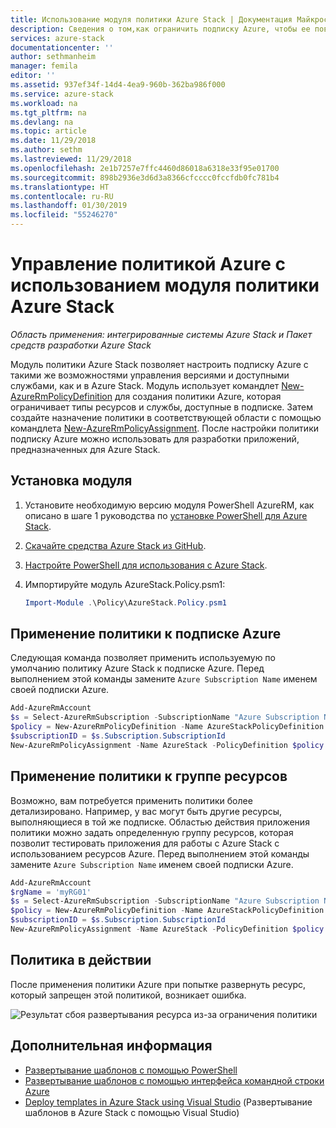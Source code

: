 ```yaml
---
title: Использование модуля политики Azure Stack | Документация Майкрософт
description: Сведения о том,как ограничить подписку Azure, чтобы ее поведение было аналогично подписке Azure Stack
services: azure-stack
documentationcenter: ''
author: sethmanheim
manager: femila
editor: ''
ms.assetid: 937ef34f-14d4-4ea9-960b-362ba986f000
ms.service: azure-stack
ms.workload: na
ms.tgt_pltfrm: na
ms.devlang: na
ms.topic: article
ms.date: 11/29/2018
ms.author: sethm
ms.lastreviewed: 11/29/2018
ms.openlocfilehash: 2e1b7257e7ffc4460d86018a6318e33f95e01700
ms.sourcegitcommit: 898b2936e3d6d3a8366cfcccc0fccfdb0fc781b4
ms.translationtype: HT
ms.contentlocale: ru-RU
ms.lasthandoff: 01/30/2019
ms.locfileid: "55246270"
---
```

# <a name="manage-azure-policy-using-the-azure-stack-policy-module"></a>Управление политикой Azure с использованием модуля политики Azure Stack

*Область применения: интегрированные системы Azure Stack и Пакет средств разработки Azure Stack*

Модуль политики Azure Stack позволяет настроить подписку Azure с такими же возможностями управления версиями и доступными службами, как и в Azure Stack. Модуль использует командлет [New-AzureRmPolicyDefinition](/powershell/module/azurerm.resources/new-azurermpolicydefinition) для создания политики Azure, которая ограничивает типы ресурсов и службы, доступные в подписке. Затем создайте назначение политики в соответствующей области с помощью командлета [New-AzureRmPolicyAssignment](/powershell/module/azurerm.resources/new-azurermpolicyassignment). После настройки политики подписку Azure можно использовать для разработки приложений, предназначенных для Azure Stack.

## <a name="install-the-module"></a>Установка модуля

1. Установите необходимую версию модуля PowerShell AzureRM, как описано в шаге 1 руководства по [установке PowerShell для Azure Stack](azure-stack-powershell-install.md).
2. [Скачайте средства Azure Stack из GitHub](azure-stack-powershell-download.md).
3. [Настройте PowerShell для использования с Azure Stack](azure-stack-powershell-configure-user.md).
4. Импортируйте модуль AzureStack.Policy.psm1:

    ```PowerShell
    Import-Module .\Policy\AzureStack.Policy.psm1
    ```

## <a name="apply-policy-to-azure-subscription"></a>Применение политики к подписке Azure

Следующая команда позволяет применить используемую по умолчанию политику Azure Stack к подписке Azure. Перед выполнением этой команды замените `Azure Subscription Name` именем своей подписки Azure.

```PowerShell
Add-AzureRmAccount
$s = Select-AzureRmSubscription -SubscriptionName "Azure Subscription Name"
$policy = New-AzureRmPolicyDefinition -Name AzureStackPolicyDefinition -Policy (Get-AzsPolicy)
$subscriptionID = $s.Subscription.SubscriptionId
New-AzureRmPolicyAssignment -Name AzureStack -PolicyDefinition $policy -Scope /subscriptions/$subscriptionID

```

## <a name="apply-policy-to-a-resource-group"></a>Применение политики к группе ресурсов

Возможно, вам потребуется применить политики более детализировано. Например, у вас могут быть другие ресурсы, выполняющиеся в той же подписке. Областью действия приложения политики можно задать определенную группу ресурсов, которая позволит тестировать приложения для работы с Azure Stack с использованием ресурсов Azure. Перед выполнением этой команды замените `Azure Subscription Name` именем своей подписки Azure.

```PowerShell
Add-AzureRmAccount
$rgName = 'myRG01'
$s = Select-AzureRmSubscription -SubscriptionName "Azure Subscription Name"
$policy = New-AzureRmPolicyDefinition -Name AzureStackPolicyDefinition -Policy (Get-AzsPolicy)
$subscriptionID = $s.Subscription.SubscriptionId
New-AzureRmPolicyAssignment -Name AzureStack -PolicyDefinition $policy -Scope /subscriptions/$subscriptionID/resourceGroups/$rgName
```

## <a name="policy-in-action"></a>Политика в действии

После применения политики Azure при попытке развернуть ресурс, который запрещен этой политикой, возникает ошибка.

![Результат сбоя развертывания ресурса из-за ограничения политики](./media/azure-stack-policy-module/image1.png)

## <a name="next-steps"></a>Дополнительная информация

* [Развертывание шаблонов с помощью PowerShell](azure-stack-deploy-template-powershell.md)
* [Развертывание шаблонов с помощью интерфейса командной строки Azure](azure-stack-deploy-template-command-line.md)
* [Deploy templates in Azure Stack using Visual Studio](azure-stack-deploy-template-visual-studio.md) (Развертывание шаблонов в Azure Stack с помощью Visual Studio)

